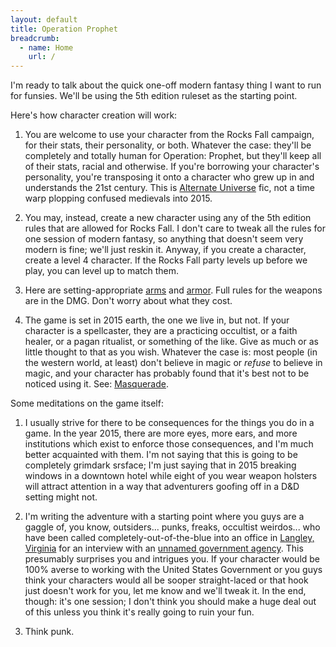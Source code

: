```yaml
---
layout: default
title: Operation Prophet
breadcrumb:
  - name: Home
    url: /
---
```

I'm ready to talk about the quick one-off modern fantasy thing I want to run for funsies.  We'll be using the 5th edition ruleset as the starting point.

Here's how character creation will work:

1) You are welcome to use your character from the Rocks Fall campaign, for their stats, their personality, or both.  Whatever the case: they'll be completely and totally human for Operation: Prophet, but they'll keep all of their stats, racial and otherwise.  If you're borrowing your character's personality, you're transposing it onto a character who grew up in and understands the 21st century.  This is [Alternate Universe](http://tvtropes.org/pmwiki/pmwiki.php/Main/AlternateUniverse) fic, not a time warp plopping confused medievals into 2015.

2) You may, instead, create a new character using any of the 5th edition rules that are allowed for Rocks Fall.  I don't care to tweak all the rules for one session of modern fantasy, so anything that doesn't seem very modern is fine; we'll just reskin it.  Anyway, if you create a character, create a level 4 character.  If the Rocks Fall party levels up before we play, you can level up to match them.

3) Here are setting-appropriate [arms](http://www.enworld.org/forum/attachment.php?attachmentid=64734&d=1414184533&stc=1) and [armor](http://dnd.wizards.com/articles/features/my-new-d20-modern-campaign).  Full rules for the weapons are in the DMG.  Don't worry about what they cost.

4) The game is set in 2015 earth, the one we live in, but not.  If your character is a spellcaster, they are a practicing occultist, or a faith healer, or a pagan ritualist, or something of the like.  Give as much or as little thought to that as you wish.  Whatever the case is: most people (in the western world, at least) don't believe in magic or *refuse* to believe in magic, and your character has probably found that it's best not to be noticed using it.  See: [Masquerade](http://tvtropes.org/pmwiki/pmwiki.php/Main/Masquerade).

Some meditations on the game itself:

1) I usually strive for there to be consequences for the things you do in a game.  In the year 2015, there are more eyes, more ears, and more institutions which exist to enforce those consequences, and I'm much better acquainted with them.  I'm not saying that this is going to be completely grimdark srsface; I'm just saying that in 2015 breaking windows in a downtown hotel while eight of you wear weapon holsters will attract attention in a way that adventurers goofing off in a D&D setting might not.

2) I'm writing the adventure with a starting point where you guys are a gaggle of, you know, outsiders... punks, freaks, occultist weirdos... who have been called completely-out-of-the-blue into an office in [Langley, Virginia](http://en.wikipedia.org/wiki/Langley,_Virginia) for an interview with an [unnamed government agency](http://en.wikipedia.org/wiki/Central_Intelligence_Agency).  This presumably surprises you and intrigues you.  If your character would be 100% averse to working with the United States Government or you guys think your characters would all be sooper straight-laced or that hook just doesn't work for you, let me know and we'll tweak it.  In the end, though: it's one session; I don't think you should make a huge deal out of this unless you think it's really going to ruin your fun.

3) Think punk.
